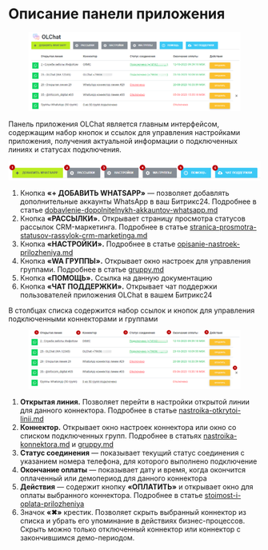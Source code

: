 # Описание панели приложения

<figure><img src="../../.gitbook/assets/image (8).png" alt=""><figcaption></figcaption></figure>

Панель приложения OLChat является главным интерфейсом, содержащим набор кнопок и ссылок для управления настройками приложения, получения актуальной информации о подключенных линиях и статусах подключения.

![](<../../.gitbook/assets/image (850).png>)

1. Кнопка **«+ ДОБАВИТЬ WHATSAPP»** — позволяет добавлять дополнительные аккаунты WhatsApp в ваш Битрикс24. Подробнее в статье [dobavlenie-dopolnitelnykh-akkauntov-whatsapp.md](../akkaunty-i-avtorizaciya/dobavlenie-dopolnitelnykh-akkauntov-whatsapp.md "mention")
2. Кнопка **«РАССЫЛКИ».** Открывает страницу просмотра статусов рассылок CRM-маркетинга. Подробнее в статье [stranica-prosmotra-statusov-rassylok-crm-marketinga.md](../../rassylka-soobshenii/stranica-prosmotra-statusov-rassylok-crm-marketinga.md "mention")
3. Кнопка **«НАСТРОЙКИ».** Подробнее в статье [opisanie-nastroek-prilozheniya.md](opisanie-nastroek-prilozheniya.md "mention")
4. Кнопка **«WA ГРУППЫ».** Открывает окно настроек для управления группами. Подробнее в статье [gruppy.md](../../gruppovye-chaty/gruppy.md "mention")
5. Кнопка **«ПОМОЩЬ».** Ссылка на данную документацию
6. Кнопка **«ЧАТ ПОДДЕРЖКИ».** Открывает чат поддержки пользователей приложения OLChat в вашем Битрикс24

В столбцах списка содержится набор ссылок и кнопок для управления подключенными коннекторами и группами

<figure><img src="../../.gitbook/assets/image (9).png" alt=""><figcaption></figcaption></figure>

1. **Открытая линия.** Позволяет перейти в настройки открытой линии для данного коннектора. Подробнее в статье [nastroika-otkrytoi-linii.md](../nastroika-otkrytoi-linii.md "mention")
2. **Коннектор.** Открывает окно настроек коннектора или окно со списком подключенных групп. Подробнее в статьях [nastroika-konnektora.md](../nastroika-konnektora.md "mention") и [gruppy.md](../../gruppovye-chaty/gruppy.md "mention")
3. **Статус соединения** — показывает текущий статус соединения с указанием номера телефона, для которого выполнено подключение
4. **Окончание оплаты** — показывает дату и время, когда окончится оплаченный или демопериод для данного коннектора
5. **Действия** — содержит кнопку **«ОПЛАТИТЬ»** и открывает окно для оплаты выбранного коннектора. Подробнее в статье [stoimost-i-oplata-prilozheniya](../../stoimost-i-oplata-prilozheniya/ "mention")
6. Значок **«✖»** крестик. Позволяет скрыть выбранный коннектор из списка и убрать его упоминание в действиях бизнес-процессов. Скрыть можно только отключенный коннектор или коннектор с закончившимся демо-периодом.

